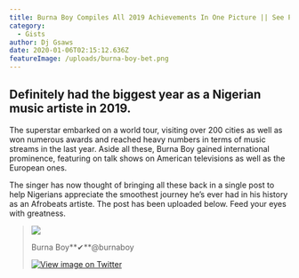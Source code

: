 ```yaml
---
title: Burna Boy Compiles All 2019 Achievements In One Picture || See Post
category:
  - Gists
author: Dj Gsaws
date: 2020-01-06T02:15:12.636Z
featureImage: /uploads/burna-boy-bet.png
---
```



## Definitely had the biggest year as a Nigerian music artiste in 2019.

The superstar embarked on a world tour, visiting over 200 cities as well as won numerous awards and reached heavy numbers in terms of music streams in the last year. Aside all these, Burna Boy gained international prominence, featuring on talk shows on American televisions as well as the European ones.

The singer has now thought of bringing all these back in a single post to help Nigerians appreciate the smoothest journey he’s ever had in his history as an Afrobeats artiste. The post has been uploaded below. Feed your eyes with greatness.

> [![](https://pbs.twimg.com/profile_images/1209465026748309505/vXRDNs4G_normal.jpg)](https://twitter.com/burnaboy)
>
> Burna Boy**✔**@burnaboy
>
> [](https://twitter.com/burnaboy/status/1214141644720738306)
>
> [![View image on Twitter](https://pbs.twimg.com/media/ENl_YbPUwAY8TUb?format=jpg&name=small "View image on Twitter")](https://twitter.com/burnaboy/status/1214141644720738306/photo/1)
